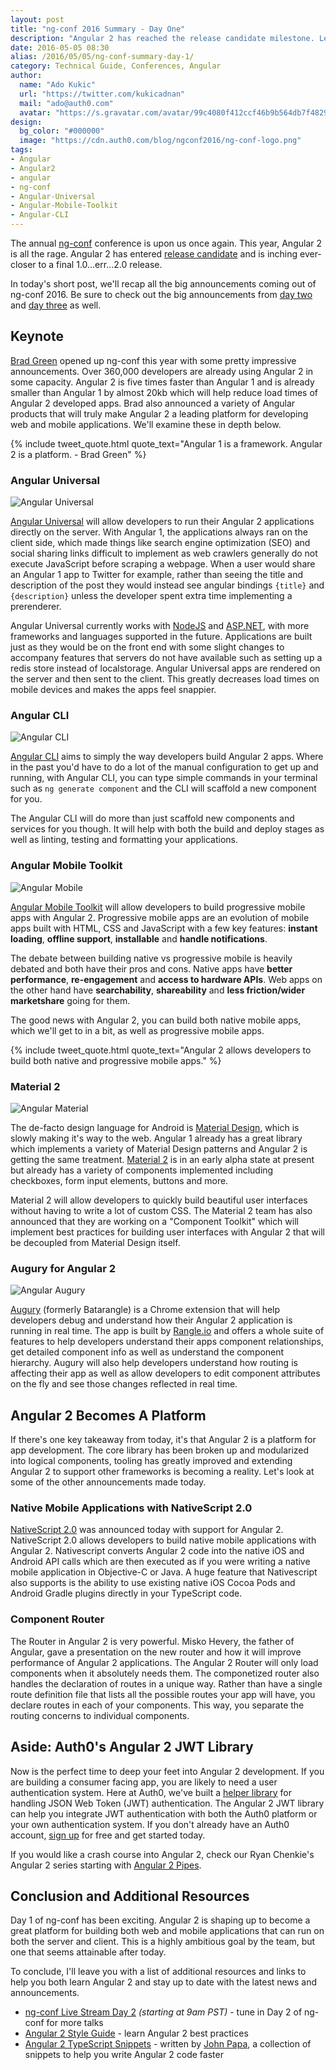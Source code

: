 ```yaml
---
layout: post
title: "ng-conf 2016 Summary - Day One"
description: "Angular 2 has reached the release candidate milestone. Learn more and get caught up on all the news coming out of ng-conf 2016."
date: 2016-05-05 08:30
alias: /2016/05/05/ng-conf-summary-day-1/
category: Technical Guide, Conferences, Angular
author: 
  name: "Ado Kukic"
  url: "https://twitter.com/kukicadnan"
  mail: "ado@auth0.com"
  avatar: "https://s.gravatar.com/avatar/99c4080f412ccf46b9b564db7f482907?s=200"
design: 
  bg_color: "#000000"
  image: "https://cdn.auth0.com/blog/ngconf2016/ng-conf-logo.png"
tags: 
- Angular
- Angular2
- angular
- ng-conf
- Angular-Universal
- Angular-Mobile-Toolkit
- Angular-CLI
---
```


The annual [ng-conf](https://www.ng-conf.org/) conference is upon us once again. This year, Angular 2 is all the rage. Angular 2 has entered [release candidate](https://github.com/angular/angular/blob/master/CHANGELOG.md#200-rc0-2016-05-02) and is inching ever-closer to a final 1.0...err...2.0 release.

In today's short post, we'll recap all the big announcements coming out of ng-conf 2016. Be sure to check out the big announcements from [day two](https://auth0.com/blog/2016/05/06/ng-conf-summary-day-2/) and [day three](https://auth0.com/blog/2016/05/07/ng-conf-summary-day-3/) as well.

## Keynote

[Brad Green](https://twitter.com/bradlygreen) opened up ng-conf this year with some pretty impressive announcements. Over 360,000 developers are already using Angular 2 in some capacity. Angular 2 is five times faster than Angular 1 and is already smaller than Angular 1 by almost 20kb which will help reduce load times of Angular 2 developed apps. Brad also announced a variety of Angular products that will truly make Angular 2 a leading platform for developing web and mobile applications. We'll examine these in depth below.

{% include tweet_quote.html quote_text="Angular 1 is a framework. Angular 2 is a platform. - Brad Green" %}

### Angular Universal

![Angular Universal](https://cdn.auth0.com/blog/ngconf2016/universal.png)

[Angular Universal](https://universal.angular.io) will allow developers to run their Angular 2 applications directly on the server. With Angular 1, the applications always ran on the client side, which made things like search engine optimization (SEO) and social sharing links difficult to implement as web crawlers generally do not execute JavaScript before scraping a webpage. When a user would share an Angular 1 app to Twitter for example, rather than seeing the title and description of the post they would instead see angular bindings `{title}` and `{description}` unless the developer spent extra time implementing a prerenderer.

Angular Universal currently works with [NodeJS](https://nodejs.org/en/) and [ASP.NET](http://www.asp.net/), with more frameworks and languages supported in the future. Applications are built just as they would be on the front end with some slight changes to accompany features that servers do not have available such as setting up a redis store instead of localstorage. Angular Universal apps are rendered on the server and then sent to the client. This greatly decreases load times on mobile devices and makes the apps feel snappier.

### Angular CLI

![Angular CLI](https://cdn.auth0.com/blog/ngconf2016/cli.png)

[Angular CLI](https://cli.angular.io) aims to simply the way developers build Angular 2 apps. Where in the past you'd have to do a lot of the manual configuration to get up and running, with Angular CLI, you can type simple commands in your terminal such as `ng generate component` and the CLI will scaffold a new component for you.

The Angular CLI will do more than just scaffold new components and services for you though. It will help with both the build and deploy stages as well as linting, testing and formatting your applications.

### Angular Mobile Toolkit

![Angular Mobile](https://cdn.auth0.com/blog/ngconf2016/mobile.png)

[Angular Mobile Toolkit](https://mobile.angular.io) will allow developers to build progressive mobile apps with Angular 2. Progressive mobile apps are an evolution of mobile apps built with HTML, CSS and JavaScript with a few key features: **instant loading**, **offline support**, **installable** and **handle notifications**.
 
 The debate between building native vs progressive mobile is heavily debated and both have their pros and cons. Native apps have **better performance**, **re-engagement** and **access to hardware APIs**. Web apps on the other hand have **searchability**, **shareability** and **less friction/wider marketshare** going for them.
 
 The good news with Angular 2, you can build both native mobile apps, which we'll get to in a bit, as well as progressive mobile apps.
 
 {% include tweet_quote.html quote_text="Angular 2 allows developers to build both native and progressive mobile apps." %}
 
### Material 2

![Angular Material](https://cdn.auth0.com/blog/ngconf2016/material.png)
 
The de-facto design language for Android is [Material Design](https://www.google.com/design/spec/material-design/introduction.html), which is slowly making it's way to the web. Angular 1 already has a great library which implements a variety of Material Design patterns and Angular 2 is getting the same treatment. [Material 2](https://material.angular.io/) is in an early alpha state at present but already has a variety of components implemented including checkboxes, form input elements, buttons and more.
 
Material 2 will allow developers to quickly build beautiful user interfaces without having to write a lot of custom CSS. The Material 2 team has also announced that they are working on a "Component Toolkit" which will implement best practices for building user interfaces with Angular 2 that will be decoupled from Material Design itself.
 
### Augury for Angular 2

![Angular Augury](https://cdn.auth0.com/blog/ngconf2016/augury.png)
 
 [Augury](https://augury.angular.io/) (formerly Batarangle) is a Chrome extension that will help developers debug and understand how their Angular 2 application is running in real time. The app is built by [Rangle.io](http://rangle.io/) and offers a whole suite of features to help developers understand their apps component relationships, get detailed component info as well as understand the component hierarchy. Augury will also help developers understand how routing is affecting their app as well as allow developers to edit component attributes on the fly and see those changes reflected in real time.
 
## Angular 2 Becomes A Platform
 
 If there's one key takeaway from today, it's that Angular 2 is a platform for app development. The core library has been broken up and modularized into logical components, tooling has greatly improved and extending Angular 2 to support other frameworks is becoming a reality. Let's look at some of the other announcements made today.
 
### Native Mobile Applications with NativeScript 2.0
 
 [NativeScript 2.0](https://www.nativescript.org/) was announced today with support for Angular 2. NativeScript 2.0 allows developers to build native mobile applications with Angular 2. Nativescript converts Angular 2 code into the native iOS and Android API calls which are then executed as if you were writing a native mobile application in Objective-C or Java. A huge feature that Nativescript also supports is the ability to use existing native iOS Cocoa Pods and Android Gradle plugins directly in your TypeScript code.
 
### Component Router
 
 The Router in Angular 2 is very powerful. Misko Hevery, the father of Angular, gave a presentation on the new router and how it will improve performance of Angular 2 applications. The Angular 2 Router will only load components when it absolutely needs them. The componetized router also handles the declaration of routes in a unique way. Rather than have a single route definition file that lists all the possible routes your app will have, you declare routes in each of your components. This way, you separate the routing concerns to individual components.
 
## Aside: Auth0's Angular 2 JWT Library
 
 Now is the perfect time to deep your feet into Angular 2 development. If you are building a consumer facing app, you are likely to need a user authentication system. Here at Auth0, we've built a [helper library](https://github.com/auth0/angular2-jwt) for handling JSON Web Token (JWT) authentication. The Angular 2 JWT library can help you integrate JWT authentication with both the Auth0 platform or your own authentication system. If you don't already have an Auth0 account, [sign up](https://auth0.com/signup) for free and get started today.
 
 If you would like a crash course into Angular 2, check our Ryan Chenkie's Angular 2 series starting with [Angular 2 Pipes](https://auth0.com/blog/2015/09/03/angular2-series-working-with-pipes/).
 
## Conclusion and Additional Resources
 
 Day 1 of ng-conf has been exciting. Angular 2 is shaping up to become a great platform for building both web and mobile applications that can run on both the server and client. This is a highly ambitious goal by the team, but one that seems attainable after today.
 
 To conclude, I'll leave you with a list of additional resources and links to help you both learn Angular 2 and stay up to date with the latest news and announcements.
 
 * [ng-conf Live Stream Day 2](https://www.ng-conf.org/#/) *(starting at 9am PST)* - tune in Day 2 of ng-conf for more talks
 * [Angular 2 Style Guide](https://angular.io/styleguide) - learn Angular 2 best practices
 * [Angular 2 TypeScript Snippets](https://marketplace.visualstudio.com/items?itemName=johnpapa.Angular2) - written by [John Papa](https://twitter.com/John_Papa), a collection of snippets to help you write Angular 2 code faster
 